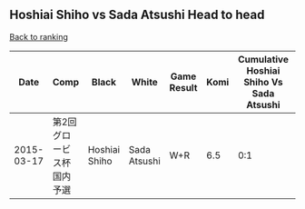 ## Hoshiai Shiho vs Sada Atsushi Head to head

[Back to ranking](../../index.md)




| **Date** | **Comp** | **Black** | **White** | **Game Result** | **Komi** | **Cumulative Hoshiai Shiho Vs Sada Atsushi** | **Hoshiai Shiho Streak** | **Sada Atsushi Streak** | 
| --- | --- | --- | --- | --- | --- | --- | --- | --- |
| 2015-03-17 | 第2回グロービス杯国内予選 | Hoshiai Shiho | Sada Atsushi | W+R | 6.5 | 0:1 | 0 | 1 |




